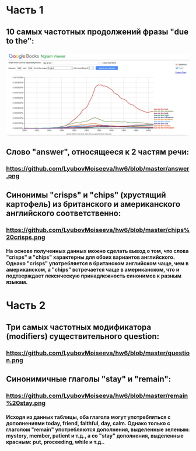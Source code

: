 # Часть 1
## 10 самых частотных продолжений фразы "due to the":
### ![](https://github.com/LyubovMoiseeva/hw6/blob/master/due%20to%20the.png)
## Cлово "answer", относящееся к 2 частям речи:
### https://github.com/LyubovMoiseeva/hw6/blob/master/answer.png
## Синонимы "crisps" и "chips" (хрустящий картофель) из британского и американского английского соответственно:
### https://github.com/LyubovMoiseeva/hw6/blob/master/chips%20crisps.png
#### На основе полученных данных можно сделать вывод о том, что слова "crisps" и "chips" характерны для обоих вариантов английского. Однако "crisps" употребляется в британском английском чаще, чем в американском, а "chips" встречается чаще в американском, что и подтверждает  лексическую принадлежность синонимов к разным языкам.

# Часть 2
## Три самых частотных модификатора (modifiers) существительного question:
### https://github.com/LyubovMoiseeva/hw6/blob/master/question.png
## Синонимичные глаголы "stay" и "remain":
### https://github.com/LyubovMoiseeva/hw6/blob/master/remain%20stay.png
#### Исходя из данных таблицы, оба глагола могут употребляться с дополнениями today, friend, faithful, day, calm. Однако только с глаголом "remain" употребляются дополнения, выделенные зеленым: mystery, member, patient и т.д., а со "stay" дополнения, выделенные красным: put, proceeding, while и т.д..
